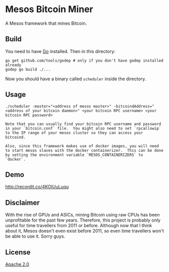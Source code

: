 # Mesos Bitcoin Miner

A Mesos framework that mines Bitcoin.

## Build

You need to have [Go](http://golang.org/) installed.  Then in this directory:

    go get github.com/tools/godep # only if you don't have godep installed already
    godep go build ./...

Now you should have a binary called `scheduler` inside the directory.

## Usage

    ./scheduler -master="<address of mesos master>" -bitcoindAddress="<address of your bitcoin daemon>" <your bitcoin RPC username> <your bitcoin RPC password>

    Note that you can usually find your bitcoin RPC username and password in your `bitcoin.conf` file.  You might also need to set `rpcallowip` to the IP range of your mesos cluster so they can access your bitcoind.

    Also, since this framework makes use of docker images, you will need to start mesos slaves with the docker containerizer.  This can be done by setting the environment variable `MESOS_CONTAINERIZERS` to `docker`.

## Demo

http://recordit.co/4KOIUuLuqu

## Disclaimer

With the rise of GPUs and ASICs, mining Bitcoin using raw CPUs has been unprofitable for the past few years.  Therefore, this project is probably only useful for time travellers from 2011 or before.  Although now that I think about it, Mesos doesn't even exist before 2011, so even time travellers won't be able to use it.  Sorry guys.

## License

[Apache 2.0](http://www.apache.org/licenses/LICENSE-2.0)
